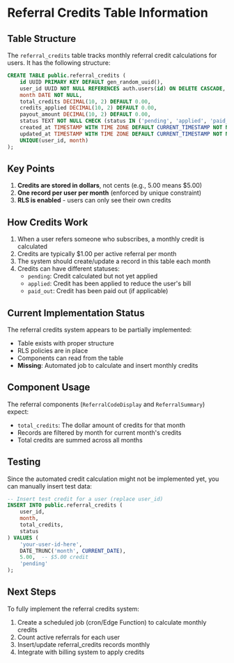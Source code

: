 # Referral Credits Table Information

## Table Structure

The `referral_credits` table tracks monthly referral credit calculations for users. It has the following structure:

```sql
CREATE TABLE public.referral_credits (
    id UUID PRIMARY KEY DEFAULT gen_random_uuid(),
    user_id UUID NOT NULL REFERENCES auth.users(id) ON DELETE CASCADE,
    month DATE NOT NULL,
    total_credits DECIMAL(10, 2) DEFAULT 0.00,
    credits_applied DECIMAL(10, 2) DEFAULT 0.00,
    payout_amount DECIMAL(10, 2) DEFAULT 0.00,
    status TEXT NOT NULL CHECK (status IN ('pending', 'applied', 'paid_out')),
    created_at TIMESTAMP WITH TIME ZONE DEFAULT CURRENT_TIMESTAMP NOT NULL,
    updated_at TIMESTAMP WITH TIME ZONE DEFAULT CURRENT_TIMESTAMP NOT NULL,
    UNIQUE(user_id, month)
);
```

## Key Points

1. **Credits are stored in dollars**, not cents (e.g., 5.00 means $5.00)
2. **One record per user per month** (enforced by unique constraint)
3. **RLS is enabled** - users can only see their own credits

## How Credits Work

1. When a user refers someone who subscribes, a monthly credit is calculated
2. Credits are typically $1.00 per active referral per month
3. The system should create/update a record in this table each month
4. Credits can have different statuses:
   - `pending`: Credit calculated but not yet applied
   - `applied`: Credit has been applied to reduce the user's bill
   - `paid_out`: Credit has been paid out (if applicable)

## Current Implementation Status

The referral credits system appears to be partially implemented:
- Table exists with proper structure
- RLS policies are in place
- Components can read from the table
- **Missing**: Automated job to calculate and insert monthly credits

## Component Usage

The referral components (`ReferralCodeDisplay` and `ReferralSummary`) expect:
- `total_credits`: The dollar amount of credits for that month
- Records are filtered by month for current month's credits
- Total credits are summed across all months

## Testing

Since the automated credit calculation might not be implemented yet, you can manually insert test data:

```sql
-- Insert test credit for a user (replace user_id)
INSERT INTO public.referral_credits (
    user_id, 
    month, 
    total_credits, 
    status
) VALUES (
    'your-user-id-here',
    DATE_TRUNC('month', CURRENT_DATE),
    5.00,  -- $5.00 credit
    'pending'
);
```

## Next Steps

To fully implement the referral credits system:
1. Create a scheduled job (cron/Edge Function) to calculate monthly credits
2. Count active referrals for each user
3. Insert/update referral_credits records monthly
4. Integrate with billing system to apply credits